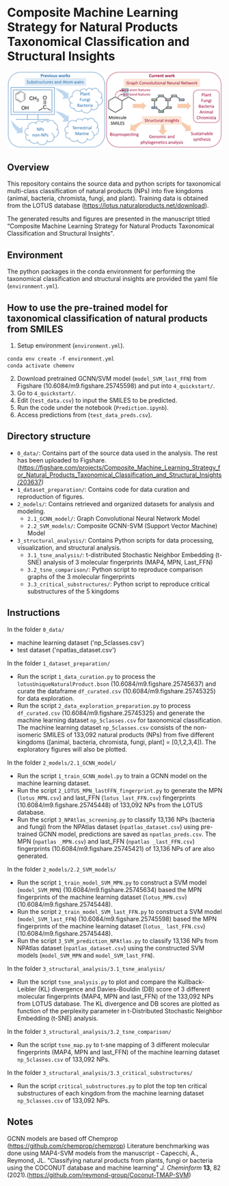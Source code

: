 # Composite Machine Learning Strategy for Natural Products Taxonomical Classification and Structural Insights
![alt text](https://github.com/SIBERanalytics/NPTaxonomy/blob/main/overview_figure.png?raw=true)

## Overview

This repository contains the source data and python scripts for taxonomical multi-class classification of natural products (NPs) into five kingdoms (animal, bacteria, chromista, fungi, and plant). Training data is obtained from the LOTUS database (https://lotus.naturalproducts.net/download).

The generated results and figures are presented in the manuscript titled “Composite Machine Learning Strategy for Natural Products Taxonomical Classification and Structural Insights".

## Environment
The python packages in the conda environment for performing the taxonomical classification and structural insights are provided the yaml file (`environment.yml`).

## How to use the pre-trained model for taxonomical classification of natural products from SMILES
1. Setup environment (`environment.yml`).
```
conda env create -f environment.yml
conda activate chemenv   
```
2. Download pretrained GCNN/SVM model (`model_SVM_last_FFN`) from Figshare (10.6084/m9.figshare.25745598) and put into `4_quickstart/`.
3. Go to `4_quickstart/`.
4. Edit (`test_data.csv`) to input the SMILES to be predicted.
5. Run the code under the notebook (`Prediction.ipynb`).
6. Access predictions from (`test_data_preds.csv`).

## Directory structure
- `0_data/`: Contains part of the source data used in the analysis. The rest has been uploaded to Figshare. (https://figshare.com/projects/Composite_Machine_Learning_Strategy_for_Natural_Products_Taxonomical_Classification_and_Structural_Insights/203637)
- `1_dataset_preparation/`: Contains code for data curation and reproduction of figures.
- `2_models/`: Contains retrieved and organized datasets for analysis and modeling.
  + `2.1_GCNN_model/`: Graph Convolutional Neural Network Model
  + `2.2_SVM_models/`: Composite GCNN-SVM (Support Vector Machine) Model
- `3_structural_analysis/`: Contains Python scripts for data processing, visualization, and structural analysis.
  + `3.1_tsne_analysis/`: t-distributed Stochastic Neighbor Embedding (t-SNE) analysis of 3 molecular fingerprints (MAP4, MPN, Last_FFN)
  + `3.2_tsne_comparison/`: Python script to reproduce comparison graphs of the 3 molecular fingerprints
  + `3.3_critical_substructures/`: Python script to reproduce critical substructures of the 5 kingdoms

## Instructions
In the folder `0_data/`
- machine learning dataset ('np_5classes.csv')
- test dataset ('npatlas_dataset.csv')
  
In the folder `1_dataset_preparation/`
- Run the script `1_data_curation.py` to process the `lotusUniqueNaturalProduct.bson` (10.6084/m9.figshare.25745637) and curate the dataframe `df_curated.csv` (10.6084/m9.figshare.25745325) for data exploration.
- Run the script `2_data_exploration_preparation.py` to process `df_curated.csv` (10.6084/m9.figshare.25745325) and generate the machine learning dataset `np_5classes.csv` for taxonomical classification. The machine learning dataset `np_5classes.csv` consists of the non-isomeric SMILES of 133,092 natural products (NPs) from five different kingdoms ([animal, bacteria, chromista, fungi, plant] = [0,1,2,3,4]). The exploratory figures will also be plotted.

In the folder `2_models/2.1_GCNN_model/`
- Run the script `1_train_GCNN_model.py` to train a GCNN model on the machine learning dataset.
- Run the script `2_LOTUS_MPN_lastFFN_fingerprint.py` to generate the MPN (`lotus_MPN.csv`) and last_FFN (`lotus_last_FFN.csv`) fingerprints (10.6084/m9.figshare.25745448) of 133,092 NPs from the LOTUS database.
- Run the script `3_NPAtlas_screening.py` to classify 13,136 NPs (bacteria and fungi) from the NPAtlas dataset (`npatlas_dataset.csv`) using pre-trained GCNN model, predictions are saved as `npatlas_preds.csv`. The MPN (`npatlas _MPN.csv`) and last_FFN (`npatlas _last_FFN.csv`) fingerprints (10.6084/m9.figshare.25745421) of 13,136 NPs of are also generated.

In the folder `2_models/2.2_SVM_models/`
- Run the script `1_train_model_SVM_MPN.py` to construct a SVM model (`model_SVM_MPN`) (10.6084/m9.figshare.25745634) based the MPN fingerprints of the machine learning dataset (`lotus_MPN.csv`) (10.6084/m9.figshare.25745448).
- Run the script `2_train_model_SVM_last_FFN.py` to construct a SVM model (`model_SVM_last_FFN`) (10.6084/m9.figshare.25745598) based the MPN fingerprints of the machine learning dataset (`lotus_ last_FFN.csv`) (10.6084/m9.figshare.25745448).
- Run the script `3_SVM_prediction_NPAtlas.py` to classify 13,136 NPs from NPAtlas dataset (`npatlas_dataset.csv`) using the constructed SVM models (`model_SVM_MPN` and `model_SVM_last_FFN`).

In the folder `3_structural_analysis/3.1_tsne_analysis/`
- Run the script `tsne_analysis.py` to plot and compare the Kullback-Leibler (KL) divergence and Davies-Bouldin (DB) score of 3 different molecular fingerprints (MAP4, MPN and last_FFN) of the 133,092 NPs from LOTUS database. The KL divergence and DB scores are plotted as function of the perplexity parameter in t-Distributed Stochastic Neighbor Embedding (t-SNE) analysis.

In the folder `3_structural_analysis/3.2_tsne_comparison/`
- Run the script `tsne_map.py` to t-sne mapping of 3 different molecular fingerprints (MAP4, MPN and last_FFN) of the machine learning dataset `np_5classes.csv` of 133,092 NPs.

In the folder `3_structural_analysis/3.3_critical_substructures/`
- Run the script `critical_substructures.py` to plot the top ten critical substructures of each kingdom from the machine learning dataset `np_5classes.csv` of 133,092 NPs.

## Notes
GCNN models are based off Chemprop (https://github.com/chemprop/chemprop)
Literature benchmarking was done using MAP4-SVM models from the manuscript - Capecchi, A., Reymond, JL. "Classifying natural products from plants, fungi or bacteria using the COCONUT database and machine learning" _J. Cheminform_ **13**, 82 (2021).(https://github.com/reymond-group/Coconut-TMAP-SVM)
